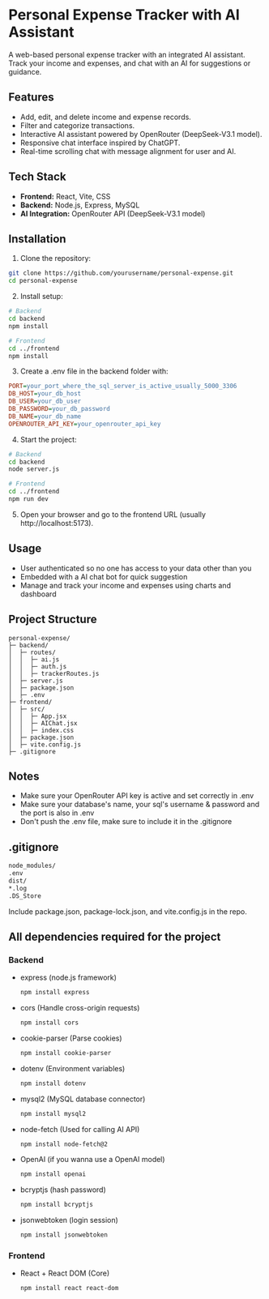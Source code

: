 # Personal Expense Tracker with AI Assistant

A web-based personal expense tracker with an integrated AI assistant. Track your income and expenses, and chat with an AI for suggestions or guidance.

## Features

- Add, edit, and delete income and expense records.
- Filter and categorize transactions.
- Interactive AI assistant powered by OpenRouter (DeepSeek-V3.1 model).
- Responsive chat interface inspired by ChatGPT.
- Real-time scrolling chat with message alignment for user and AI.

## Tech Stack

- **Frontend:** React, Vite, CSS  
- **Backend:** Node.js, Express, MySQL  
- **AI Integration:** OpenRouter API (DeepSeek-V3.1 model)  

## Installation

1. Clone the repository:

```bash
git clone https://github.com/yourusername/personal-expense.git
cd personal-expense
```
2. Install setup:

```bash
# Backend
cd backend
npm install

# Frontend
cd ../frontend
npm install
```
3. Create a .env file in the backend folder with:
```ini
PORT=your_port_where_the_sql_server_is_active_usually_5000_3306
DB_HOST=your_db_host
DB_USER=your_db_user
DB_PASSWORD=your_db_password
DB_NAME=your_db_name
OPENROUTER_API_KEY=your_openrouter_api_key
```
4. Start the project:
```bash
# Backend
cd backend
node server.js

# Frontend
cd ../frontend
npm run dev
```
5. Open your browser and go to the frontend URL (usually http://localhost:5173).

## Usage
- User authenticated so no one has access to your data other than you
- Embedded with a AI chat bot for quick suggestion
- Manage and track your income and expenses using charts and dashboard
## Project Structure
```pgsql
personal-expense/
├─ backend/
│  ├─ routes/
│  │  ├─ ai.js
│  │  ├─ auth.js
│  │  ├─ trackerRoutes.js
│  ├─ server.js
│  ├─ package.json
│  ├─ .env
├─ frontend/
│  ├─ src/
│  │  ├─ App.jsx
│  │  ├─ AIChat.jsx
│  │  ├─ index.css
│  ├─ package.json
│  ├─ vite.config.js
├─ .gitignore
```
## Notes
- Make sure your OpenRouter API key is active and set correctly in .env
- Make sure your database's name, your sql's username & password and the port is also in .env
-  Don't push the .env file, make sure to include it in the .gitignore
## .gitignore
```bash
node_modules/
.env
dist/
*.log
.DS_Store
```
Include package.json, package-lock.json, and vite.config.js in the repo.
## All dependencies required for the project
### Backend
- express (node.js framework)
  ```bash
  npm install express
  ```
- cors (Handle cross-origin requests)
  ```bash
  npm install cors
  ```
- cookie-parser (Parse cookies)
  ```bash
  npm install cookie-parser
  ```
- dotenv (Environment variables)
  ```bash
  npm install dotenv
  ```
- mysql2 (MySQL database connector)
  ```bash
  npm install mysql2
  ```
- node-fetch (Used for calling AI API)
  ```bash
  npm install node-fetch@2
  ```
- OpenAI (if you wanna use a OpenAI model)
  ```bash
  npm install openai
  ```
- bcryptjs (hash password)
  ```bash
  npm install bcryptjs
  ```
- jsonwebtoken (login session)
  ```bash
  npm install jsonwebtoken
  ```
### Frontend
- React + React DOM (Core)
  ```bash
  npm install react react-dom
  ```
